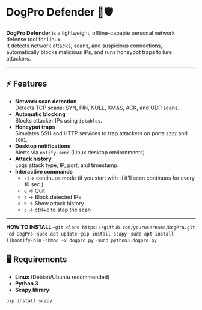 # DogPro Defender 🐶🛡️

**DogPro Defender** is a lightweight, offline-capable personal network defense tool for Linux.  
It detects network attacks, scans, and suspicious connections, automatically blocks malicious IPs, and runs honeypot traps to lure attackers.  

---

## ⚡ Features

- **Network scan detection**  
  Detects TCP scans: SYN, FIN, NULL, XMAS, ACK, and UDP scans.  
- **Automatic blocking**  
  Blocks attacker IPs using `iptables`.  
- **Honeypot traps**  
  Simulates SSH and HTTP services to trap attackers on ports `2222` and `8081`.  
- **Desktop notifications**  
  Alerts via `notify-send` (Linux desktop environments).  
- **Attack history**  
  Logs attack type, IP, port, and timestamp.  
- **Interactive commands**
  - `-i`→ continuos mode (if you start with -i it'll scan continuos for every 10 sec )  
  - `q` → Quit  
  - `s` → Block detected IPs  
  - `h` → Show attack history 
  - `c` → ctrl+c to stop the scan 

---
**HOW TO INSTALL**
-`git clone https://github.com/yourusername/DogPro.git`
-`cd DogPro`
-`sudo apt update`
-`pip install scapy`
-`sudo apt install libnotify-bin`
-`chmod +x dogpro.py`
-`sudo python3 dogpro.py`



## 🖥️ Requirements

- **Linux** (Debian/Ubuntu recommended)  
- **Python 3**  
- **Scapy library**:

```bash
pip install scapy
